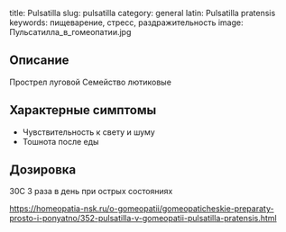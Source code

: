 title: Pulsatilla
slug: pulsatilla
category: general
latin: Pulsatilla pratensis
keywords: пищеварение, стресс, раздражительность
image: Пульсатилла_в_гомеопатии.jpg


## Описание
Прострел луговой
Семейство лютиковые

## Характерные симптомы
- Чувствительность к свету и шуму
- Тошнота после еды

## Дозировка
30С 3 раза в день при острых состояниях



https://homeopatia-nsk.ru/o-gomeopatii/gomeopaticheskie-preparaty-prosto-i-ponyatno/352-pulsatilla-v-gomeopatii-pulsatilla-pratensis.html